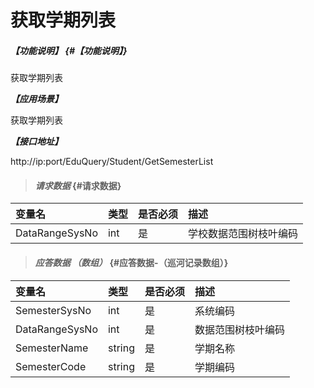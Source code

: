 # 获取学期列表

##### _【功能说明】_ {#【功能说明】}

获取学期列表


_**【应用场景】**_

获取学期列表


_**【接口地址】**_

http://ip:port/EduQuery/Student/GetSemesterList

> #### _请求数据_ {#请求数据}

| 变量名 | 类型 | 是否必须 | 描述 |
| :--- | :--- | :--- | :--- |
| DataRangeSysNo | int | 是 | 学校数据范围树枝叶编码 |




> #### _应答数据 （数组）_ {#应答数据-（巡河记录数组）}

| 变量名 | 类型 | 是否必须 | 描述 |
| :--- | :--- | :--- | :--- |
| SemesterSysNo| int| 是 | 系统编码|
| DataRangeSysNo | int | 是 | 数据范围树枝叶编码 |
| SemesterName| string| 是 |学期名称 |
| SemesterCode| string| 是 |学期编码 |

